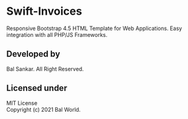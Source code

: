 # Swift-Invoices
Responsive Bootstrap 4.5 HTML Template for Web Applications. Easy integration with all PHP/JS Frameworks.

## Developed by  
Bal Sankar. All Right Reserved.

## Licensed under  
MIT License  
Copyright (c) 2021 Bal World.
